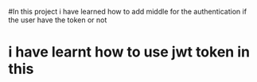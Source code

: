#In this project i have learned how to add middle for the authentication if the user have the token or not
# i have learnt how to use jwt token in this 
